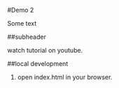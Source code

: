 #Demo 2

Some text

##subheader

watch tutorial on youtube.

##local development

1. open index.html in your browser.

